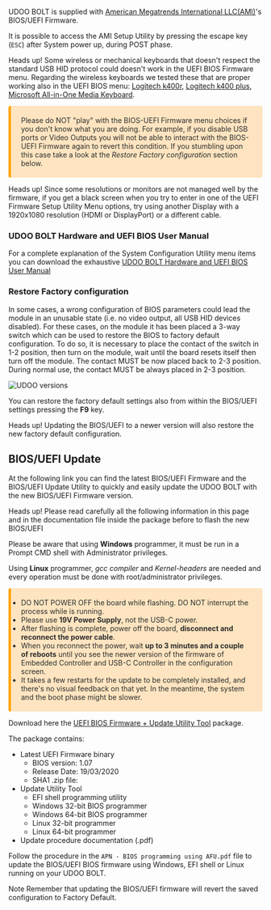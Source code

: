 UDOO BOLT is supplied with [American Megatrends International LLC(AMI)](https://ami.com/en/products/)'s BIOS/UEFI Firmware.

It is possible to access the AMI Setup Utility by pressing the escape key (`ESC`) after System power up, during POST phase.

<span class="label label-warning">Heads up!</span> Some wireless or mechanical keyboards that doesn't respect the standard USB HID protocol could doesn't work in the UEFI BIOS Firmware menu. Regarding the wireless keyboards we tested these that are proper working also in the UEFI BIOS menu: [Logitech k400r](http://www.logitech.com/en-us/product/wireless-touch-keyboard-k400r), [Logitech k400 plus](http://www.logitech.com/product/wireless-touch-keyboard-k400-plus), [Microsoft All-in-One Media Keyboard](https://www.microsoft.com/accessories/products/keyboards/all-in-one-media-keyboard/n9z-00013).

<p style="background-color: rgba(255, 170, 50, 0.3);padding: 20px;border-left: 5px solid orange; border-radius: 4px; color:rgb(45, 45, 45);">
Please do NOT "play" with the BIOS-UEFI Firmware menu choices if you don't know what you are doing. For example, if you disable USB ports or Video Outputs you will not be able to interact with the BIOS-UEFI Firmware again to revert this condition. If you stumbling upon this case take a look at the <i>Restore Factory configuration</i> section below.
</p>

<span class="label label-warning">Heads up!</span> Since some resolutions or monitors are not managed well by the firmware, if you get a black screen when you try to enter in one of the UEFI Firmware Setup Utility Menu options, try using another Display with a 1920x1080 resolution (HDMI or DisplayPort) or a different cable.  

### UDOO BOLT Hardware and UEFI BIOS User Manual

For a complete explanation of the System Configuration Utility menu items you can download the exhaustive [UDOO BOLT Hardware and UEFI BIOS User Manual](https://udoo.org/download/files/UDOO_BOLT/Doc/UDOO_BOLT_MANUAL.pdf)

### Restore Factory configuration

In some cases, a wrong configuration of BIOS parameters could lead the module in an unusable state (i.e. no video output, all USB HID devices disabled).
For these cases, on the module it has been placed a 3-way switch which can be used to restore the BIOS to factory default configuration. To do so, it is necessary to place the contact of the switch in 1-2 position, then turn on the module, wait until the board resets itself then turn off the module. The contact MUST be now placed back to 2-3 position.
During normal use, the contact MUST be always placed in 2-3 position.

<img src="../img/bolt_uefi_restore_switch.png" alt="UDOO versions" class="img-responsive" >

You can restore the factory default settings also from within the BIOS/UEFI settings pressing the **F9** key.

<span class="label label-warning">Heads up!</span> Updating the BIOS/UEFI to a newer version will also restore the new factory default configuration.

## BIOS/UEFI Update

At the following link you can find the latest BIOS/UEFI Firmware and the BIOS/UEFI Update Utility to quickly and easily update the UDOO BOLT with the new BIOS/UEFI Firmware version.

<span class="label label-warning">Heads up!</span> Please read carefully all the following information in this page and in the documentation file inside the package before to flash the new BIOS/UEFI

Please be aware that using **Windows** programmer, it must be run in a Prompt CMD shell with Administrator privileges.

Using **Linux** programmer, *gcc compiler* and *Kernel-headers* are needed and every operation must be done with root/administrator privileges.  

<ul style="background-color: rgba(255, 170, 50, 0.3);padding: 20px;border-left: 5px solid orange; border-radius: 4px; color:rgb(45, 45, 45);">
  <li>DO NOT POWER OFF the board while flashing. DO NOT interrupt the process while is running.</li>
  <li>Please use <strong>19V Power Supply</strong>, not the USB-C power.</li>
  <li>After flashing is complete, power off the board, <strong>disconnect and reconnect the power cable</strong>.</li>
  <li>When you reconnect the power, wait <strong>up to 3 minutes and a couple of reboots</strong> until you see the newer version of the firmware of Embedded Controller and USB-C Controller in the configuration screen.</li>
  <li>It takes a few restarts for the update to be completely installed, and there's no visual feedback on that yet. In the meantime, the system and the boot phase might be slower.</li>
</ul>

Download here the [UEFI BIOS Firmware + Update Utility Tool]() package.

The package contains:
* Latest UEFI Firmware binary
  * BIOS version:  1.07
  * Release Date:  19/03/2020
  * SHA1 .zip file:  
* Update Utility Tool
  * EFI shell programming utility
  * Windows 32-bit BIOS programmer
  * Windows 64-bit BIOS programmer
  * Linux 32-bit programmer
  * Linux 64-bit programmer
* Update procedure documentation (.pdf)

Follow the procedure in the `APN - BIOS programming using AFU.pdf` file to update the BIOS/UEFI BIOS firmware using Windows, EFI shell or Linux running on your UDOO BOLT.

<span class="label label-info">Note</span> Remember that updating the BIOS/UEFI firmware will revert the saved configuration to Factory Default.
